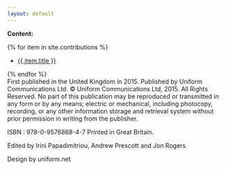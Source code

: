 ```yaml
---
layout: default
---
```


<b>Content:</b>

{% for item in site.contributions %}
<ul><li><a href="{{ site.baseurl }}{{ item.url }}">{{ item.title }}</a></li></ul>
{% endfor %}

<div class="well">
First published in the United Kingdom in 2015. Published by Uniform Communications Ltd. © Uniform Communications Ltd, 2015.
All Rights Reserved. No part of this publication may be reproduced or transmitted in any form or by any means; electric or mechanical, including photocopy, recording, or any other information storage and retrieval system without prior permission in writing from the publisher.

ISBN : 978-0-9576868-4-7 Printed in Great Britain.

Edited by
Irini Papadimitriou, Andrew Prescott and Jon Rogers

Design by
uniform.net
</div>

